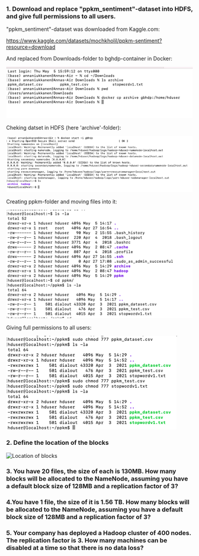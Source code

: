### 1. Download and replace "ppkm_sentiment"-dataset into HDFS, and give full permissions to all users.

"ppkm_sentiment"-dataset was downloaded from Kaggle.com:

https://www.kaggle.com/datasets/mochkholil/ppkm-sentiment?resource=download

And replaced from Downloads-folder to bghdp-container in Docker:

![ppkm dataset downloading](https://github.com/Annassie/BigData-Hadoop/blob/Anna_Niukkanen_task_2/Anna_Niukkanen_task_2/images/cp_dataset_into_docker.png)

Cheking datset in HDFS (here 'archive'-folder):

![dataset in HDFS](https://github.com/Annassie/BigData-Hadoop/blob/Anna_Niukkanen_task_2/Anna_Niukkanen_task_2/images/dataset_in_gbhdp.png)

Creating ppkm-folder and moving files into it:

![ppkm-folder](https://github.com/Annassie/BigData-Hadoop/blob/Anna_Niukkanen_task_2/Anna_Niukkanen_task_2/images/mv_files_ppkm.png)

Giving full permissions to all users:

![Giving full permissions](https://github.com/Annassie/BigData-Hadoop/blob/Anna_Niukkanen_task_2/Anna_Niukkanen_task_2/images/giving_full_permissions.png)


### 2. Define the location of the blocks

![Location of blocks]()

### 3. You have 20 files, the size of each is 130MB. How many blocks will be allocated to the NameNode, assuming you have a default block size of 128MB and a replication factor of 3?

### 4.You have 1 file, the size of it is 1.56 TB. How many blocks will be allocated to the NameNode, assuming you have a default block size of 128MB and a replication factor of 3?

### 5. Your company has deployed a Hadoop cluster of 400 nodes. The replication factor is 3. How many machines can be disabled at a time so that there is no data loss?
